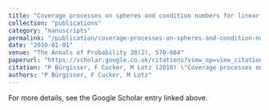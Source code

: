 ```yaml
---
title: "Coverage processes on spheres and condition numbers for linear programming"
collection: "publications"
category: "manuscripts"
permalink: "/publication/coverage-processes-on-spheres-and-condition-numbers-for-linear-programming"
date: "2010-01-01"
venue: "The Annals of Probability 38(2), 570-604"
paperurl: "https://scholar.google.co.uk/citations?view_op=view_citation&hl=en&user=ALeJ0sAAAAAJ&pagesize=100&sortby=pubdate&citation_for_view=ALeJ0sAAAAAJ:qjMakFHDy7sC"
citation: "P Bürgisser, F Cucker, M Lotz (2010) \"Coverage processes on spheres and condition numbers for linear programming.\""
authors: "P Bürgisser, F Cucker, M Lotz"
---
```


For more details, see the Google Scholar entry linked above.
